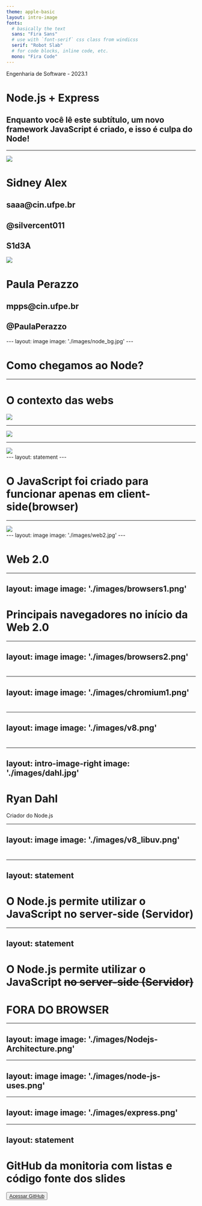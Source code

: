 ```yaml
---
theme: apple-basic
layout: intro-image
fonts:
  # basically the text
  sans: "Fira Sans"
  # use with `font-serif` css class from windicss
  serif: "Robot Slab"
  # for code blocks, inline code, etc.
  mono: "Fira Code"
---
```


<div class="absolute top-0 text-shadow-xl p-10">
  <span class="font-700">
    Engenharia de Software - 2023.1
  </span>
</div>

<div class="absolute p-10 bottom-0 text-shadow-xl">
  <h1><mdi-nodejs/> Node.js + Express</h1>
  <h2>Enquanto você lê este subtítulo, um novo framework JavaScript é criado, e isso é culpa do Node!</h2>
</div>

---

<div class="flex flex-col h-full">
<div class="flex items-center">
<div class="flex flex-1 m-2 flex-col h-full bg-slate-700 p-5 rounded-lg">
  <img class="rounded-full w-40 mx-auto" src="https://avatars.githubusercontent.com/u/38598808?v=4"/>
  <div class="p-5">
    <h1>Sidney Alex</h1>
    <h2> <logos-google-gmail /> saaa@cin.ufpe.br</h2>
    <h2> <logos-github-icon  /> @silvercent011</h2>
    <h2> <logos-discord-icon /> S1d3A</h2>
  </div>
</div>
<div class="flex flex-1 m-2 flex-col h-full bg-slate-700 p-5 rounded-lg">
  <img class="rounded-full w-40 mx-auto" src="https://avatars.githubusercontent.com/u/66036425?v=4"/>
  <div class="p-5">
    <h1>Paula Perazzo</h1>
    <h2> <logos-google-gmail /> mpps@cin.ufpe.br</h2>
    <h2> <logos-github-icon  /> @PaulaPerazzo</h2>
  </div>
</div>
</div>
</div>
---
layout: image
image: './images/node_bg.jpg'
---

# Como chegamos ao Node?

---

# O contexto das webs

<div class="h-50">
  <img class="h-100 mx-auto" src="/images/webs.jpg"/>
</div>

---

<div class="h-100">
  <img class="h-full mx-auto" src="/images/mosaic.jpeg"/>
</div>

---

<div class="h-100">
  <img class="h-full mx-auto" src="/images/netscape.png"/>
</div>
---
layout: statement
---

# O JavaScript foi criado para funcionar apenas em client-side(browser)

---

<div class="h-100">
  <img class="h-full mx-auto" src="/images/livewire.jpg"/>
</div>
---
layout: image
image: './images/web2.jpg'
---

# Web 2.0

---
layout: image
image: './images/browsers1.png'
---

# Principais navegadores no início da Web 2.0

---
layout: image
image: './images/browsers2.png'
---

#

---
layout: image
image: './images/chromium1.png'
---

#

---
layout: image
image: './images/v8.png'
---

#

---
layout: intro-image-right
image: './images/dahl.jpg'
---

# Ryan Dahl

Criador do Node.js

---
layout: image
image: './images/v8_libuv.png'
---
#
---
layout: statement
---
# O Node.js permite utilizar o JavaScript no server-side (Servidor)

---
layout: statement
---

# O Node.js permite utilizar o JavaScript ~~no server-side (Servidor)~~

# FORA DO BROWSER

---
layout: image
image: './images/Nodejs-Architecture.png'
---

---
layout: image
image: './images/node-js-uses.png'
---

---
layout: image
image: './images/express.png'
---

---
layout: statement
---

# GitHub da monitoria com listas e código fonte dos slides

<button class="bg-blue-600 p-5 rounded-md hover:bg-blue-700 mx-auto">
  <a href="https://github.com/silvercent011/monitoria-node-2023.1" target="_blank">
    Acessar GitHub
  </a>
</button>
